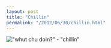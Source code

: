 ```yaml
---
layout: post
title: "Chillin"
permalink: "/2012/06/30/chillin.html"
---
```


!["whut chu doin?" - "chillin"](http://farm9.staticflickr.com/8022/7467893074_d18e8babc6_z.jpg)
